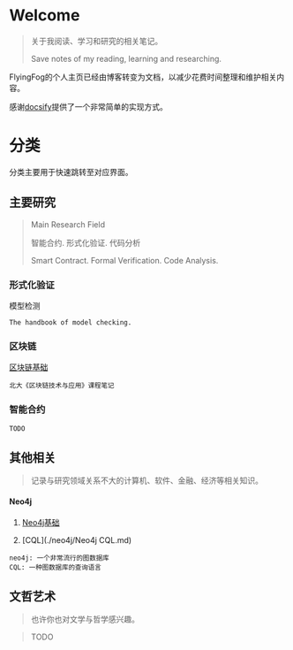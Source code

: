 # Welcome

> 关于我阅读、学习和研究的相关笔记。
>
> Save notes of my reading, learning and researching.

FlyingFog的个人主页已经由博客转变为文档，以减少花费时间整理和维护相关内容。

感谢[docsify](https://github.com/docsifyjs/docsify)提供了一个非常简单的实现方式。

# 分类

分类主要用于快速跳转至对应界面。

## 主要研究

> Main Research Field
>
> 智能合约. 形式化验证. 代码分析
>
> Smart Contract. Formal Verification. Code Analysis.   

### 形式化验证

模型检测

```
The handbook of model checking.
```

### 区块链

[区块链基础](./blockchain/blockchain.md)

```
北大《区块链技术与应用》课程笔记
```

### 智能合约

```
TODO
```



## 其他相关

> 记录与研究领域关系不大的计算机、软件、金融、经济等相关知识。

#### Neo4j

1. [Neo4j基础](./neo4j/Neo4j基础.md)     

2. [CQL](./neo4j/Neo4j CQL.md)

```
neo4j: 一个非常流行的图数据库
CQL: 一种图数据库的查询语言
```



## 文哲艺术

> 也许你也对文学与哲学感兴趣。

>  TODO
